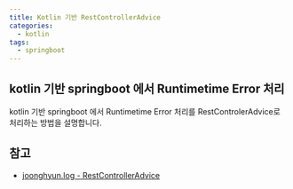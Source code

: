 ```yaml
---
title: Kotlin 기반 RestControllerAdvice
categories:
  - kotlin
tags:
  - springboot 
--- 
```

## kotlin 기반 springboot 에서 Runtimetime Error 처리 
kotlin 기반 springboot 에서 Runtimetime Error 처리를 RestControlerAdvice로 처리하는 방법을 설명합니다.

## 참고
- [joonghyun.log - RestControllerAdvice](https://velog.io/@joonghyun/KotlinSpringboot-RestControllerAdvice)
